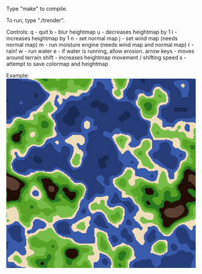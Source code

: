 Type "make" to compile.

To run, type "./trender".

Controls:
q - quit
b - blur heightmap 
u - decreases heightmap by 1 
i - increases heightmap by 1
n - set normal map
j - set wind map (needs normal map)
m - run moisture engine (needs wind map and normal map)
r - rain!
w - run water
e - if water is running, allow erosion.
arrow keys - moves around terrain
shift - increases heightmap movement / shifting speed
s - attempt to save colormap and heightmap

Example:
![alt text](https://raw.githubusercontent.com/VjiaoBlack/terrain-gen/master/sample-big.png)



